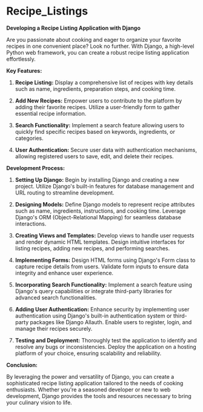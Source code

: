 # Recipe_Listings
**Developing a Recipe Listing Application with Django**

Are you passionate about cooking and eager to organize your favorite recipes in one convenient place? Look no further. With Django, a high-level Python web framework, you can create a robust recipe listing application effortlessly.

**Key Features:**

1. **Recipe Listing:** Display a comprehensive list of recipes with key details such as name, ingredients, preparation steps, and cooking time.

2. **Add New Recipes:** Empower users to contribute to the platform by adding their favorite recipes. Utilize a user-friendly form to gather essential recipe information.

3. **Search Functionality:** Implement a search feature allowing users to quickly find specific recipes based on keywords, ingredients, or categories.

4. **User Authentication:** Secure user data with authentication mechanisms, allowing registered users to save, edit, and delete their recipes.

**Development Process:**

1. **Setting Up Django:** Begin by installing Django and creating a new project. Utilize Django's built-in features for database management and URL routing to streamline development.

2. **Designing Models:** Define Django models to represent recipe attributes such as name, ingredients, instructions, and cooking time. Leverage Django's ORM (Object-Relational Mapping) for seamless database interactions.

3. **Creating Views and Templates:** Develop views to handle user requests and render dynamic HTML templates. Design intuitive interfaces for listing recipes, adding new recipes, and performing searches.

4. **Implementing Forms:** Design HTML forms using Django's Form class to capture recipe details from users. Validate form inputs to ensure data integrity and enhance user experience.

5. **Incorporating Search Functionality:** Implement a search feature using Django's query capabilities or integrate third-party libraries for advanced search functionalities.

6. **Adding User Authentication:** Enhance security by implementing user authentication using Django's built-in authentication system or third-party packages like Django Allauth. Enable users to register, login, and manage their recipes securely.

7. **Testing and Deployment:** Thoroughly test the application to identify and resolve any bugs or inconsistencies. Deploy the application on a hosting platform of your choice, ensuring scalability and reliability.

**Conclusion:**

By leveraging the power and versatility of Django, you can create a sophisticated recipe listing application tailored to the needs of cooking enthusiasts. Whether you're a seasoned developer or new to web development, Django provides the tools and resources necessary to bring your culinary vision to life.
